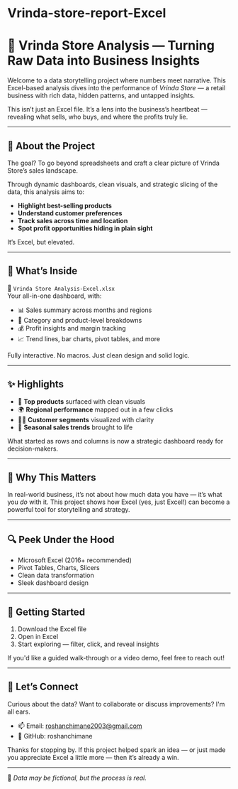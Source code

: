 # Vrinda-store-report-Excel

# 🌟 Vrinda Store Analysis — Turning Raw Data into Business Insights

Welcome to a data storytelling project where numbers meet narrative. This Excel-based analysis dives into the performance of *Vrinda Store* — a retail business with rich data, hidden patterns, and untapped insights.

This isn’t just an Excel file. It’s a lens into the business’s heartbeat — revealing what sells, who buys, and where the profits truly lie.

---

## 📘 About the Project

The goal? To go beyond spreadsheets and craft a clear picture of Vrinda Store’s sales landscape.

Through dynamic dashboards, clean visuals, and strategic slicing of the data, this analysis aims to:

- **Highlight best-selling products**
- **Understand customer preferences**
- **Track sales across time and location**
- **Spot profit opportunities hiding in plain sight**

It’s Excel, but elevated.

---

## 🧰 What’s Inside

📄 `Vrinda Store Analysis-Excel.xlsx`  
Your all-in-one dashboard, with:

- 📊 Sales summary across months and regions  
- 🧩 Category and product-level breakdowns  
- 💰 Profit insights and margin tracking  
- 📈 Trend lines, bar charts, pivot tables, and more

Fully interactive. No macros. Just clean design and solid logic.

---

## ✨ Highlights

- 🚀 **Top products** surfaced with clean visuals  
- 🌍 **Regional performance** mapped out in a few clicks  
- 🧑‍💼 **Customer segments** visualized with clarity  
- 🔄 **Seasonal sales trends** brought to life  

What started as rows and columns is now a strategic dashboard ready for decision-makers.

---

## 🎯 Why This Matters

In real-world business, it’s not about how much data you have — it’s what you *do* with it. This project shows how Excel (yes, just Excel!) can become a powerful tool for storytelling and strategy.

---

## 🔍 Peek Under the Hood

- Microsoft Excel (2016+ recommended)
- Pivot Tables, Charts, Slicers
- Clean data transformation
- Sleek dashboard design

---

## 🚀 Getting Started

1. Download the Excel file  
2. Open in Excel  
3. Start exploring — filter, click, and reveal insights

If you'd like a guided walk-through or a video demo, feel free to reach out!

---

## 💌 Let’s Connect

Curious about the data? Want to collaborate or discuss improvements? I'm all ears.

- 📫 Email: roshanchimane2003@gmail.com 
- 🐙 GitHub: roshanchimane

Thanks for stopping by. If this project helped spark an idea — or just made you appreciate Excel a little more — then it’s already a win.

---

📁 *Data may be fictional, but the process is real.*

